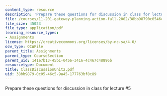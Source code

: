 ```yaml
---
content_type: resource
description: 'Prepare these questions for discussion in class for lecture #5'
file: /courses/11-201-gateway-planning-action-fall-2002/38bb98790c0546c59a45177763bf8c89_ClassDiscussionUnit2.pdf
file_size: 45023
file_type: application/pdf
learning_resource_types:
- Assignments
license: https://creativecommons.org/licenses/by-nc-sa/4.0/
ocw_type: OCWFile
parent_title: Assignments
parent_type: CourseSection
parent_uid: 141e7b13-45b1-0456-3416-4c467c48896b
resourcetype: Document
title: ClassDiscussionUnit2.pdf
uid: 38bb9879-0c05-46c5-9a45-177763bf8c89
---
```

Prepare these questions for discussion in class for lecture #5
